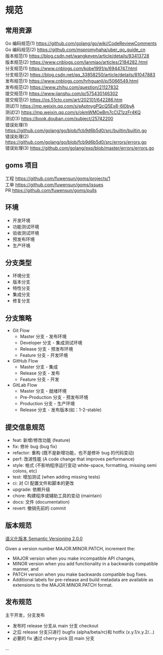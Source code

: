 # 规范

## 常用资源

Go 编码规范(1) https://github.com/golang/go/wiki/CodeReviewComments  
Go 编码规范(2) https://github.com/mspromyhaha/uber_go_guide_cn  
版本规范(1) https://blog.csdn.net/wangkeyen/article/details/83413728  
版本规范(2) https://www.cnblogs.com/lanmiao/articles/2184282.html  
分支规范(1) https://www.cnblogs.com/kobe1991/p/6944747.html  
分支规范(2) https://blog.csdn.net/qq_33858250/article/details/81047883  
发布规范(1) https://www.cnblogs.com/hrhguanli/p/5066549.html  
发布规范(2) https://www.zhihu.com/question/21127832  
提交规范(1) https://www.jianshu.com/p/575430146302  
提交规范(2) https://os.51cto.com/art/202101/642286.htm  
测试(1) https://mp.weixin.qq.com/s/eAptnygPQcQ5Ex8-6l0byA  
测试(2) https://mp.weixin.qq.com/s/okmWMOeBm7cCIZ1zzFr4KQ  
测试(3) https://book.douban.com/subject/25742200  
错误处理(1) https://github.com/golang/go/blob/fcb9d6b5d0/src/builtin/builtin.go  
错误处理(2) https://github.com/golang/go/blob/fcb9d6b5d0/src/errors/errors.go  
错误处理(3) https://github.com/golang/exp/blob/master/errors/errors.go  
## goms 项目

工程 https://github.com/fuwensun/goms/projects/1  
工单 https://github.com/fuwensun/goms/issues  
PR   https://github.com/fuwensun/goms/pulls  

## 环境

- 开发环境
- 功能测试环境
- 验收测试环境
- 预发布环境
- 生产环境

## 分支类型

- 环境分支
- 版本分支
- 特性分支
- 集成分支
- 修复分支

## 分支策略

- Git Flow
  - Master 分支 - 发布环境
  - Developer 分支 - 集成测试环境
  - Release 分支 - 预发布环境
  - Feature 分支 - 开发环境
- GitHub Flow
  - Master 分支 - 集成
  - Release 分支 - 发布
  - Feature 分支 - 开发
- GitLab Flow
  - Master 分支 - 就绪环境
  - Pre-Production 分支 - 预发布环境
  - Production 分支 - 生产环境
  - Release 分支 - 发布版本(如：1-2-stable)

## 提交信息规范

- feat: 新增/修改功能 (feature)
- fix: 修补 bug (bug fix)
- refactor: 重构 (既不是新增功能，也不是修补 bug 的代码变动)
- perf: 改进性能 (A code change that improves performance)
- style: 格式 (不影响程序运行变动 white-space, formatting, missing semi colons, etc)
- test: 增加测试 (when adding missing tests)
- ci: 对 CI 配置文件和脚本的更改
- upgrade: 依赖升级
- chore: 构建程序或辅助工具的变动 (maintain)
- docs: 文件 (documentation)
- revert: 撤销先前的 commit

## 版本规范

[语义化版本 Semantic Versioning 2.0.0](https://semver.org/)

Given a version number MAJOR.MINOR.PATCH, increment the:

- MAJOR version when you make incompatible API changes,
- MINOR version when you add functionality in a backwards compatible manner, and
- PATCH version when you make backwards compatible bug fixes.
- Additional labels for pre-release and build metadata are available as extensions to the MAJOR.MINOR.PATCH format.

## 发布规范

主干开发，分支发布

- 发布时 release 分支从 main 分支 checkout  
- 之后 release 分支只进行 bugfix (alpha/beta/rc)和 hotfix (x.y.1/x.y.2/...)  
- 必要的 fix 通过 cherry-pick 回 main 分支

...
